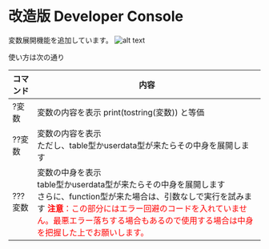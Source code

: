 ﻿# 改造版 Developer Console
変数展開機能を追加しています。
![alt text](https://github.com/Toukibi/ToSAddon/blob/ForImage/Do_It_Yourself/LuaOnly/Alter_DeveloperConsole/img/main.jpg?raw=true "Image of main frame")

使い方は次の通り

|コマンド|内容|
|---|---|
|?変数|変数の内容を表示 print(tostring(変数)) と等価|
|??変数|変数の内容を表示<br>ただし、table型かuserdata型が来たらその中身を展開します|
|???変数|変数の中身を表示<br>table型かuserdata型が来たらその中身を展開します<br>さらに、function型が来た場合は、引数なしで実行を試みます   <span style="color:red">**注意**：この部分にはエラー回避のコードを入れていません。最悪エラー落ちする場合もあるので使用する場合は中身を把握した上でお願いします。</span>|